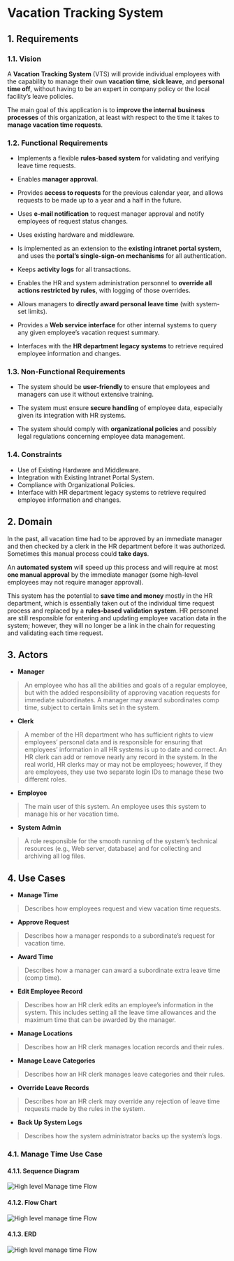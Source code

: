 # Vacation Tracking System

## 1. Requirements

### 1.1. Vision

A **Vacation Tracking System** (VTS) will provide individual employees with the
capability to manage their own **vacation time**, **sick leave**, and **personal time off**, without having to be an expert in company policy or the local facility’s leave policies.

The main goal of this application is to **improve the internal business processes** of this organization, at least with respect to the time it takes to **manage vacation time requests**.

### 1.2. Functional Requirements

+ Implements a flexible **rules-based system** for validating and verifying leave time requests.

+ Enables **manager approval**.

+ Provides **access to requests** for the previous calendar year, and allows requests to be made up to a year and a half in the future.

+ Uses **e-mail notification** to request manager approval and notify employees of request status changes.

+ Uses existing hardware and middleware.

+ Is implemented as an extension to the **existing intranet portal system**, and
uses the **portal’s single-sign-on mechanisms** for all authentication.

+ Keeps **activity logs** for all transactions.

+ Enables the HR and system administration personnel to **override all actions restricted by rules**, with logging of those overrides.

+ Allows managers to **directly award personal leave time** (with system-set limits).

+ Provides a **Web service interface** for other internal systems to query any given employee’s vacation request summary.

+ Interfaces with the **HR department legacy systems** to retrieve required employee information and changes.

### 1.3. Non-Functional Requirements

+ The system should be **user-friendly** to ensure that employees and managers can use it without extensive training.

+ The system must ensure **secure handling** of employee data, especially given its integration with HR systems.

+ The system should comply with **organizational policies** and possibly legal regulations concerning employee data management.

### 1.4. Constraints

+ Use of Existing Hardware and Middleware.
+ Integration with Existing Intranet Portal System.
+ Compliance with Organizational Policies.
+ Interface with HR department legacy systems to retrieve required employee information and changes.

## 2. Domain

In the past, all vacation time had to be approved by an immediate manager and then checked by a clerk in the HR department before it was authorized. Sometimes this manual process could **take days**.

An **automated system** will speed up this process and will require at most **one manual approval** by the immediate manager (some high-level employees may not require manager approval).

This system has the potential to **save time and money** mostly in the HR department, which is essentially taken out of the individual time request process and replaced by a **rules-based validation system**. HR personnel are still responsible for entering and updating employee vacation data in the system; however, they will no longer be a link in the chain for requesting and validating each time request.

## 3. Actors

+ **Manager**

> An employee who has all the abilities and goals of a regular employee, but with the added responsibility of approving vacation requests for immediate subordinates. A manager may award subordinates comp time, subject to certain limits set in the system.

+ **Clerk**

> A member of the HR department who has sufficient rights to view employees’ personal data and is responsible for ensuring that employees’ information in all HR systems is up to date and correct. An HR clerk can add or remove nearly any record in the system. In the real world, HR clerks may or may not be employees; however, if they are employees, they use two separate login IDs to manage these two different roles.

+ **Employee**

> The main user of this system. An employee uses this system to manage his or her vacation time.

+ **System Admin**

> A role responsible for the smooth running of the system’s technical resources (e.g., Web server, database) and for collecting and archiving all log files.

## 4. Use Cases

+ **Manage Time**

> Describes how employees request and view vacation time
requests.

+ **Approve Request**

> Describes how a manager responds to a subordinate’s
request for vacation time.

+ **Award Time**

> Describes how a manager can award a subordinate extra
leave time (comp time).

+ **Edit Employee Record**

> Describes how an HR clerk edits an employee’s information in the system. This includes setting all the leave time allowances and the maximum time that can be awarded by the manager.

+ **Manage Locations**

> Describes how an HR clerk manages location records and their rules.

+ **Manage Leave Categories**

> Describes how an HR clerk manages leave categories and their rules.

+ **Override Leave Records**

> Describes how an HR clerk may override any rejection of leave time requests made by the rules in the system.

+ **Back Up System Logs**

> Describes how the system administrator backs up the system’s logs.

### 4.1. Manage Time Use Case

#### 4.1.1. Sequence Diagram

![High level Manage time Flow](./diagrams/sequence-diagrams/High%20level%20Manage%20Time%20Flow.png)

#### 4.1.2. Flow Chart

![High level manage time Flow](./diagrams/flow-charts/manage-time.png)

#### 4.1.3. ERD

![High level manage time Flow](./diagrams/erd/erd.png)
